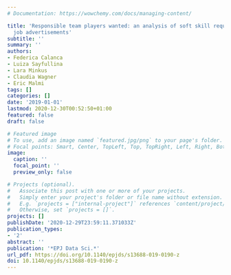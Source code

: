 ```yaml
---
# Documentation: https://wowchemy.com/docs/managing-content/

title: 'Responsible team players wanted: an analysis of soft skill requirements in
  job advertisements'
subtitle: ''
summary: ''
authors:
- Federica Calanca
- Luiza Sayfullina
- Lara Minkus
- Claudia Wagner
- Eric Malmi
tags: []
categories: []
date: '2019-01-01'
lastmod: 2020-12-30T00:52:50+01:00
featured: false
draft: false

# Featured image
# To use, add an image named `featured.jpg/png` to your page's folder.
# Focal points: Smart, Center, TopLeft, Top, TopRight, Left, Right, BottomLeft, Bottom, BottomRight.
image:
  caption: ''
  focal_point: ''
  preview_only: false

# Projects (optional).
#   Associate this post with one or more of your projects.
#   Simply enter your project's folder or file name without extension.
#   E.g. `projects = ["internal-project"]` references `content/project/deep-learning/index.md`.
#   Otherwise, set `projects = []`.
projects: []
publishDate: '2020-12-29T23:59:11.371033Z'
publication_types:
- '2'
abstract: ''
publication: '*EPJ Data Sci.*'
url_pdf: https://doi.org/10.1140/epjds/s13688-019-0190-z
doi: 10.1140/epjds/s13688-019-0190-z
---
```

